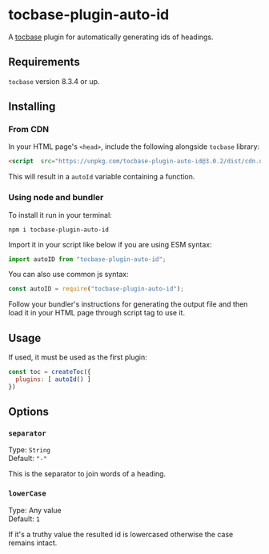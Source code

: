 # tocbase-plugin-auto-id

A [tocbase](https://github.com/ashutoshbw/tocbase) plugin for automatically generating ids of headings.

## Requirements
`tocbase` version 8.3.4 or up.

## Installing
### From CDN
In your HTML page's `<head>`, include the following alongside `tocbase` library:
```html
<script  src="https://unpkg.com/tocbase-plugin-auto-id@3.0.2/dist/cdn.umd.min.js"></script>
```

This will result in a `autoId` variable containing a function.

### Using node and bundler
To install it run in your terminal:
```
npm i tocbase-plugin-auto-id
```

Import it in your script like below if you are using ESM syntax:
```js
import autoID from "tocbase-plugin-auto-id";
```

You can also use common js syntax:
```js
const autoID = require("tocbase-plugin-auto-id");
```

Follow your bundler's instructions for generating the output file and then load it in your HTML page through script tag to use it.

## Usage
If used, it must be used as the first plugin:

```js
const toc = createToc({ 
  plugins: [ autoId() ]
})
```

## Options
### `separator`
Type: `String`<br>
Default: `"-"`

This is the separator to join words of a heading.


### `lowerCase`
Type: Any value<br>
Default: `1`

If it's a truthy value the resulted id is lowercased otherwise the case remains intact.
